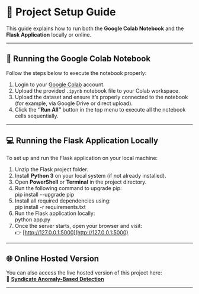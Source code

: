 # 📘 Project Setup Guide

This guide explains how to run both the **Google Colab Notebook** and the **Flask Application** locally or online.

---

## 🚀 Running the Google Colab Notebook

Follow the steps below to execute the notebook properly:

1. Login to your [Google Colab](https://colab.research.google.com/) account.  
2. Upload the provided `.ipynb` notebook file to your Colab workspace.  
3. Upload the dataset and ensure it’s properly connected to the notebook (for example, via Google Drive or direct upload).  
4. Click the **“Run All”** button in the top menu to execute all the notebook cells sequentially.  

---

## 💻 Running the Flask Application Locally

To set up and run the Flask application on your local machine:

1. Unzip the Flask project folder.  
2. Install **Python 3** on your local system (if not already installed).  
3. Open **PowerShell** or **Terminal** in the project directory.  
4. Run the following command to upgrade pip:  
pip install --upgrade pip
5. Install all required dependencies using:  
pip install -r requirements.txt
6. Run the Flask application locally:  
python app.py
7. Once the server starts, open your browser and visit:  
👉 [http://127.0.0.1:5000](http://127.0.0.1:5000)

---

## 🌐 Online Hosted Version 

You can also access the live hosted version of this project here:  
🔗 **[Syndicate Anomaly-Based Detection](https://syndicate-anomalie-based-detection.onrender.com/)**

---
